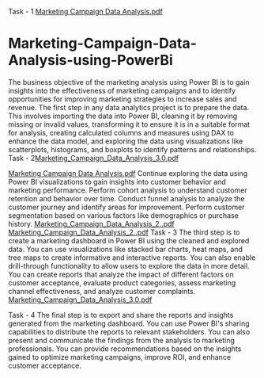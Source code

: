 Task - 1
[Marketing Campaign Data Analysis.pdf](https://github.com/shivani11chaudhary/Marketing-Campaign-Data-Analysis-using-PowerBi/files/11737012/Marketing.Campaign.Data.Analysis.pdf)
# Marketing-Campaign-Data-Analysis-using-PowerBi
The business objective of the marketing analysis using Power BI is to gain insights into the effectiveness of marketing campaigns and to identify opportunities for improving marketing strategies to increase sales and revenue.
The first step in any data analytics project is to prepare the data. This involves importing the data into Power BI, cleaning it by removing missing or invalid values, transforming it to ensure it is in a suitable format for analysis, creating calculated columns and measures using DAX to enhance the data model, and exploring the data using visualizations like scatterplots, histograms, and boxplots to identify patterns and relationships.
Task - 2[Marketing_Campaign_Data_Analysis_3.0.pdf](https://github.com/shivani11chaudhary/Marketing-Campaign-Data-Analysis-using-PowerBi/files/11804587/Marketing_Campaign_Data_Analysis_3.0.pdf)

[Marketing Campaign Data Analysis.pdf](https://github.com/shivani11chaudhary/Marketing-Campaign-Data-Analysis-using-PowerBi/files/11737012/Marketing.Campaign.Data.Analysis.pdf)
Continue exploring the data using Power BI visualizations to gain insights into customer behavior and marketing performance.
Perform cohort analysis to understand customer retention and behavior over time.
Conduct funnel analysis to analyze the customer journey and identify areas for improvement.
Perform customer segmentation based on various factors like demographics or purchase history.
[Marketing_Campaign_Data_Analysis_2..pdf](https://github.com/shivani11chaudhary/Marketing-Campaign-Data-Analysis-using-PowerBi/files/11737029/Marketing_Campaign_Data_Analysis_2.pdf)
[Marketing_Campaign_Data_Analysis_2..pdf](https://github.com/shivani11chaudhary/Marketing-Campaign-Data-Analysis-using-PowerBi/files/11737040/Marketing_Campaign_Data_Analysis_2.pdf)
Task - 3
The third step is to create a marketing dashboard in Power BI using the cleaned and explored data. You can use visualizations like stacked bar charts, heat maps, and tree maps to create informative and interactive reports. You can also enable drill-through functionality to allow users to explore the data in more detail. You can create reports that analyze the impact of different factors on customer acceptance, evaluate product categories, assess marketing channel effectiveness, and analyze customer complaints.
[Marketing_Campaign_Data_Analysis_3.0.pdf](https://github.com/shivani11chaudhary/Marketing-Campaign-Data-Analysis-using-PowerBi/files/11804594/Marketing_Campaign_Data_Analysis_3.0.pdf)

Task - 4
The final step is to export and share the reports and insights generated from the marketing dashboard. You can use Power BI's sharing capabilities to distribute the reports to relevant stakeholders. You can also present and communicate the findings from the analysis to marketing professionals. You can provide recommendations based on the insights gained to optimize marketing campaigns, improve ROI, and enhance customer acceptance.







